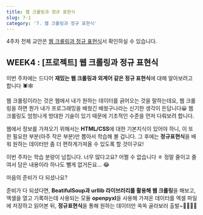 ```yaml
---
title: 웹 크롤링과 정규 표현식
slug: 7-1
category: '7. 웹 크롤링과 정규 표현식'
---
```


4주차 전체 교안은 [웹 크롤링과 정규 표현식](https://github.com/Team-COSADAMA/Data-Science-Intro/blob/main/week4/week4.ipynb)서 확인하실 수 있습니다.

## WEEK4 : [프로젝트] 웹 크롤링과 정규 표현식

이번 주차에는 드디어 **재밌는 웹 크롤링과 외계어 같은 정규 표현식**에 대해 알아보려고 합니다 🕷🕸

웹 크롤링이라는 것은 웹에서 내가 원하는 데이터를 긁어오는 것을 말하는데요, 웹 크롤링을 하면 뭔가 내가 프로그래밍을 배웠긴 배웠구나라는 신기한 생각이 든답니다😀 웹 크롤링도 엄청나게 방대한 기술이 있기 때문에 기초적인 수준을 먼저 다뤄보려 합니다.

웹에서 정보를 가져오기 위해서는 **HTML/CSS**에 대한 기본지식이 있어야 하니, 이 또한 필요한 부분(아주 작은 부분)만 뽑아서 학습해 볼 겁니다. 그 후에는 **정규표현식**을 배워 원하는 데이터만 좀 더 편하게가져올 수 있도록 할 것이구요!

이번 주차는 학습 분량이 넘칩니다. 너무 많다고요? 어쩔 수 없습니다 ㅎ 정말 줄이고 줄여서 담은 내용이라 하나도 뺄게 없거든요... 😂

마음의 준비가 다 되셨나요?

준비가 다 되셨다면, **BeatifulSoup과 urllib 라이브러리를 활용해 웹 크롤링**을 해보고, 엑셀을 열고 기록하는데 사용되는 모듈 **openpyxl**을 사용해 가져온 데이터를 엑셀 파일에 저장하고 읽어본 뒤, **정규표현식**을 통해 원하는 데이터만 쏙쏙 골라보러 출발~🏃‍♀️🏃‍♂️
